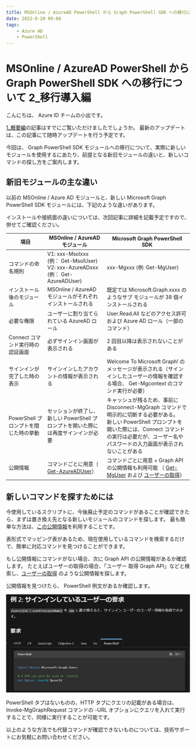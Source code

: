 ```yaml
---
title: MSOnline / AzureAD PowerShell から Graph PowerShell SDK への移行について 2_移行導入編
date: 2022-9-20 09:00
tags:
    - Azure AD
    - PowerShell
---
```



# MSOnline / AzureAD PowerShell から Graph PowerShell SDK への移行について 2_移行導入編

こんにちは、 Azure ID チームの小出です。

[1_概要編](https://jpazureid.github.io/blog/azure-active-directory/azuread-module-retirement1/)の記事はすでにご覧いただけましたでしょうか。
最新のアップデートは、この記事にて随時アップデートを行う予定です。


今回は、 Graph PowerShell SDK モジュールへの移行について、実際に新しいモジュールを使用するにあたり、前提となる新旧モジュールの違いと、新しいコマンドの探し方をご案内します。



## 新旧モジュールの主な違い
以前の MSOnline / Azure AD モジュールと、新しい Microsoft Graph PowerShell SDK モジュールには、下記のような違いがあります。

インストールや接続面の違いについては、次回記事に詳細を記載予定ですので、併せてご確認ください。


|      項目                            |  MSOnline / AzureAD モジュール           |   Microsoft Graph PowerShell SDK                             | 
| ----------------------------------- | ---------------------------------------- | ------------------------------------------------------------ | 
| コマンドの命名規則                    | V1: xxx-Msolxxx (例： Get-MsolUser) <br> V2: xxx-AzureADxxx (例： Get-AzureADUser) |  xxx-Mgxxx (例: Get-MgUser) | 
| インストール後のモジュール                    | MSOnline / AzureAD モジュールがそれぞれインストールされる                        |  既定では Microsoft.Graph.xxxx のようなサブ モジュールが 38 個インストールされる  | 
| 必要な権限                           | ユーザーに割り当てられている AzureAD ロール                              |  User.Read.All などのアクセス許可 および Azure AD ロール（一部のコマンド）                | 
| Connect コマンド実行時の認証画面          |  必ずサインイン画面が表示される                             |   2 回目以降は表示されないことがある                             | 
| サインインが完了した時の表示           |  サインインしたアカウントの情報が表示される | Welcome To Microsoft Graph! のメッセージが表示される（サインインしたユーザーの情報を確認する場合、 Get-Mgcontext のコマンド実行が必要）| 
| PowerShell プロンプトを閉じた時の挙動  |  セッションが終了し、新しい PowerShell プロンプトを開いた際には再度サインインが必要         |   キャッシュが残るため、事前に Disconnect-MgGraph コマンドで明示的に切断する必要がある。<br> 新しい PowerShell プロンプトを開いた際には、Connect コマンドの実行は必要だが、ユーザー名やパスワードの入力画面が表示されないことがある   | 
|公開情報                              | コマンドごとに用意（ [Get-AzureADUser](https://docs.microsoft.com/ja-jp/powershell/module/azuread/get-azureaduser?view=azureadps-2.0)）  | コマンドごとに用意 + Graph API の公開情報も利用可能  （ [Get-MgUser](https://docs.microsoft.com/en-us/powershell/module/microsoft.graph.users/get-mguser?view=graph-powershell-1.0) および [ユーザーの取得](https://docs.microsoft.com/ja-jp/graph/api/user-get?view=graph-rest-1.0&tabs=http)）                              | 



## 新しいコマンドを探すためには
今使用しているスクリプトに、今後廃止予定のコマンドがあることが確認できたら、まずは置き換え先となる新しいモジュールのコマンドを探します。
最も簡単な方法は、[この公開情報](https://docs.microsoft.com/en-us/powershell/microsoftgraph/azuread-msoline-cmdlet-map?view=graph-powershell-1.0)を利用することです。

表形式でマッピング表があるため、現在使用しているコマンドを検索するだけで、簡単に対応コマンドを見つけることができます。


もし公開情報にコマンドがない場合、次に Graph API の公開情報があるか確認します。
たとえばユーザーの取得の場合、「ユーザー 取得 Graph API」などと検索し、[ユーザーの取得](https://docs.microsoft.com/ja-jp/graph/api/user-get?view=graph-rest-1.0&tabs=http) のような公開情報を探します。

公開情報を見つけたら、 PowerShell 例文があるか確認します。

![](./azuread-module-retirement2/azuread-module-retirement2-image1.png)

PowerShell タブはないものの、HTTP タブにクエリの記載がある場合は、 Invoke-MgGraphRequest コマンドの -URL オプションにクエリを入れて実行することで、同様に実行することが可能です。

以上のような方法でも代替コマンドが確認できないものについては、技術サポートにお気軽にお問い合わせください。
